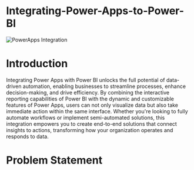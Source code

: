 # Integrating-Power-Apps-to-Power-BI

![PowerApps Integration](https://github.com/user-attachments/assets/74f117cd-a4a2-4b01-af87-d1fa5429a460)

# Introduction

Integrating Power Apps with Power BI unlocks the full potential of data-driven automation, enabling businesses to streamline processes, enhance decision-making, and drive efficiency. By combining the interactive reporting capabilities of Power BI with the dynamic and customizable features of Power Apps, users can not only visualize data but also take immediate action within the same interface. Whether you're looking to fully automate workflows or implement semi-automated solutions, this integration empowers you to create end-to-end solutions that connect insights to actions, transforming how your organization operates and responds to data.

# Problem Statement
